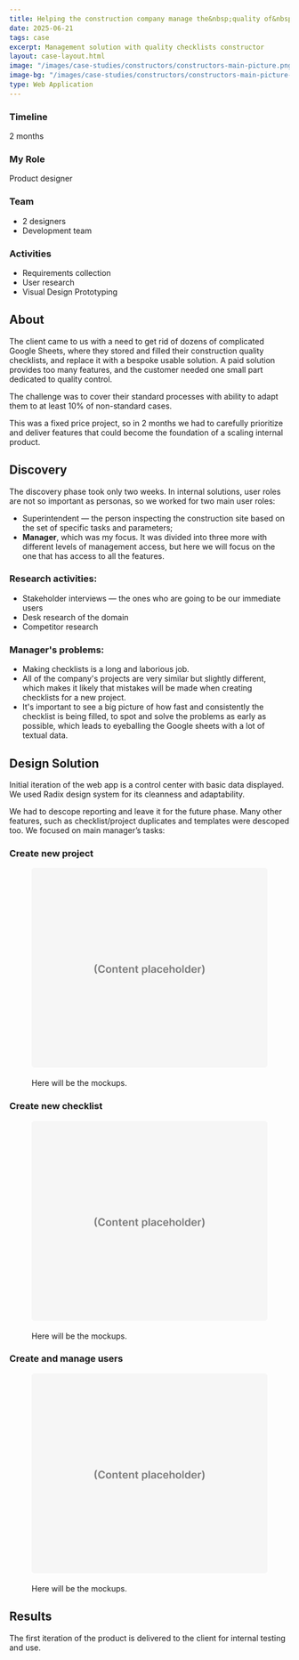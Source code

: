 ```yaml
---
title: Helping the construction company manage the&nbsp;quality of&nbsp;on-site work
date: 2025-06-21
tags: case
excerpt: Management solution with quality checklists constructor
layout: case-layout.html
image: "/images/case-studies/constructors/constructors-main-picture.png"
image-bg: "/images/case-studies/constructors/constructors-main-picture-bg.png"
type: Web Application
---
```

<div class="medium-divider"></div>

<div class="brief">
  <div class="brief-grid">
    <div class="brief-col">
      <h3>Timeline</h3>
      <p>2 months</p>
      <h3>My Role</h3>
      <p>Product designer</p>
    </div>
    <div class="brief-col">
      <h3>Team</h3>
        <ul>
        <li>2 designers</li>
        <li>Development team</li>
      </ul>
    </div>
    <div class="brief-col">
      <h3>Activities</h3>
      <ul>
        <li>Requirements collection</li>
        <li>User research</li>
        <li>Visual Design Prototyping</li>
      </ul>
    </div>
  </div>
</div>


<section class="note-section">

## About
The client came to us with a need to get rid of dozens of complicated Google Sheets, where they stored and filled their construction quality checklists, and replace it with a bespoke usable solution. A paid solution provides too many features, and the customer needed one small part dedicated to quality control.

The challenge was to cover their standard processes with ability to adapt them to at least 10% of non-standard cases.

This was a fixed price project, so in 2 months we had to carefully prioritize and deliver features that could become the foundation of a scaling internal product.

</section>

<section class="note-section">

## Discovery
The discovery phase took only two weeks. In internal solutions, user roles are not so important as personas, so we worked for two main user roles:
- Superintendent — the person inspecting the construction site based on the set of specific tasks and parameters;
- **Manager**, which was my focus. It was divided into three more with different levels of management access, but here we will focus on the one that has access to all the features.

### Research activities:
- Stakeholder interviews — the ones who are going to be our immediate users
- Desk research of the domain
- Competitor research

### Manager's problems:
- Making checklists is a long and laborious job.
- All of the company's projects are very similar but slightly different, which makes it likely that mistakes will be made when creating checklists for a new project.
- It's important to see a big picture of how fast and consistently the checklist is being filled, to spot and solve the problems as early as possible, which leads to eyeballing the Google sheets with a lot of textual data.

</section>

<section class="note-section">

## Design Solution
Initial iteration of the web app is a control center with basic data displayed. We used Radix design system for its cleanness and adaptability.

We had to descope reporting and leave it for the future phase. Many other features, such as checklist/project duplicates and templates were descoped too. We focused on main manager’s tasks:

### Create new project

<figure>
<img src="/images/content_placeholder.png" alt="Picture Placeholder" style="margin-bottom: 1rem;"></img>
<figcaption>Here will be the mockups.
</figcaption>
</figure>

### Create new checklist

<figure>
<img src="/images/content_placeholder.png" alt="Picture Placeholder" style="margin-bottom: 1rem;"></img>
<figcaption>Here will be the mockups.
</figcaption>
</figure>

### Create and manage users

<figure>
<img src="/images/content_placeholder.png" alt="Picture Placeholder" style="margin-bottom: 1rem;"></img>
<figcaption>Here will be the mockups.
</figcaption>
</figure>

</section>

<section class="note-section">

## Results
The first iteration of the product is delivered to the client for internal testing and use.

</section>